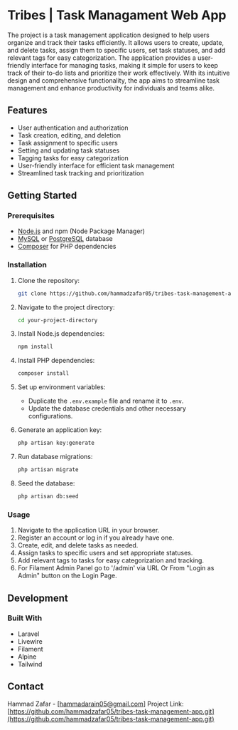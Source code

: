 # Tribes | Task Managament Web App

The project is a task management application designed to help users organize and track their tasks efficiently. It allows users to create, update, and delete tasks, assign them to specific users, set task statuses, and add relevant tags for easy categorization. The application provides a user-friendly interface for managing tasks, making it simple for users to keep track of their to-do lists and prioritize their work effectively. With its intuitive design and comprehensive functionality, the app aims to streamline task management and enhance productivity for individuals and teams alike.


## Features

- User authentication and authorization
- Task creation, editing, and deletion
- Task assignment to specific users
- Setting and updating task statuses
- Tagging tasks for easy categorization
- User-friendly interface for efficient task management
- Streamlined task tracking and prioritization

## Getting Started

### Prerequisites

- [Node.js](https://nodejs.org/) and npm (Node Package Manager)
- [MySQL](https://www.mysql.com/) or [PostgreSQL](https://www.postgresql.org/) database
- [Composer](https://getcomposer.org/) for PHP dependencies

### Installation

1. Clone the repository:
   ```sh
   git clone https://github.com/hammadzafar05/tribes-task-management-app.git
   ```

2. Navigate to the project directory:
   ```sh
   cd your-project-directory
   ```

3. Install Node.js dependencies:
   ```sh
   npm install
   ```

4. Install PHP dependencies:
   ```sh
   composer install
   ```

5. Set up environment variables:
   - Duplicate the `.env.example` file and rename it to `.env`.
   - Update the database credentials and other necessary configurations.

6. Generate an application key:
   ```sh
   php artisan key:generate
   ```

7. Run database migrations:
   ```sh
   php artisan migrate
   ```

8. Seed the database:
   ```sh
   php artisan db:seed
   ```

### Usage

1. Navigate to the application URL in your browser.
2. Register an account or log in if you already have one.
3. Create, edit, and delete tasks as needed.
4. Assign tasks to specific users and set appropriate statuses.
5. Add relevant tags to tasks for easy categorization and tracking.
6. For Filament Admin Panel go to '/admin' via URL Or From "Login as Admin" button on the Login Page.

## Development

### Built With

- Laravel
- Livewire
- Filament
- Alpine
- Tailwind

## Contact

Hammad Zafar - [hammadarain05@gmail.com]
Project Link: [https://github.com/hammadzafar05/tribes-task-management-app.git](https://github.com/hammadzafar05/tribes-task-management-app.git)
